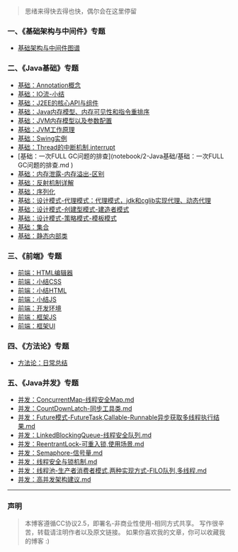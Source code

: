 
>思绪来得快去得也快，偶尔会在这里停留


### 一、《基础架构与中间件》专题

- [基础架构与中间件图谱](notebook/1-基础架构与中间件/基础架构与中间件图谱.md )


### 二、《Java基础》专题

- [基础：Annotation概念](notebook/2-Java基础/基础：Annotation概念.md )
- [基础：IO流-小结](notebook/2-Java基础/基础：IO流-小结.md )
- [基础：J2EE的核心API与组件](notebook/2-Java基础/基础：J2EE的核心API与组件.md )
- [基础：Java内存模型、内存可见性和指令重排序](notebook/2-Java基础/基础：Java内存模型、内存可见性和指令重排序.md )
- [基础：JVM内存模型以及参数配置](notebook/2-Java基础/基础：JVM内存模型以及参数配置.md )
- [基础：JVM工作原理](notebook/2-Java基础/基础：JVM工作原理.md )
- [基础：Swing实例](notebook/2-Java基础/基础：Swing实例.md )
- [基础：Thread的中断机制,interrupt](notebook/2-Java基础/基础：Thread的中断机制,interrupt.md )
- [基础：一次FULL GC问题的排查](notebook/2-Java基础/基础：一次FULL GC问题的排查.md )
- [基础：内存泄露-内存溢出-区别](notebook/2-Java基础/基础：内存泄露-内存溢出-区别.md )
- [基础：反射机制详解](notebook/2-Java基础/基础：反射机制详解.md )
- [基础：序列化](notebook/2-Java基础/基础：序列化.md )
- [基础：设计模式-代理模式：代理模式，jdk和cglib实现代理、动态代理](notebook/2-Java基础/基础：设计模式-代理模式：代理模式，jdk和cglib实现代理、动态代理.md )
- [基础：设计模式-创建型模式-建造者模式](notebook/2-Java基础/基础：设计模式-创建型模式-建造者模式.md )
- [基础：设计模式-策略模式-模板模式](notebook/2-Java基础/基础：设计模式-策略模式-模板模式.md )
- [基础：集合](notebook/2-Java基础/基础：集合.md )
- [基础：静态内部类](notebook/2-Java基础/基础：静态内部类.md )


### 三、《前端》专题

- [前端：HTML编辑器](notebook/3-前端/前端：HTML编辑器.md )
- [前端：小结CSS](notebook/3-前端/前端：小结CSS.md )
- [前端：小结HTML](notebook/3-前端/前端：小结HTML.md )
- [前端：小结JS](notebook/3-前端/前端：小结JS.md )
- [前端：开发环境](notebook/3-前端/前端：开发环境.md )
- [前端：框架JS](notebook/3-前端/前端：框架JS.md )
- [前端：框架UI](notebook/3-前端/前端：框架UI.md )


### 四、《方法论》专题

- [方法论：日常总结](notebook/4-方法论/方法论：日常总结.md )


### 五、《Java并发》专题

- [并发：ConcurrentMap-线程安全Map.md](notebook/5-Java并发/并发：ConcurrentMap-线程安全Map.md )
- [并发：CountDownLatch-同步工具类.md](notebook/5-Java并发/并发：CountDownLatch-同步工具类.md )
- [并发：Future模式-FutureTask,Callable-Runnable异步获取多线程执行结果.md](notebook/5-Java并发/并发：Future模式-FutureTask,Callable-Runnable异步获取多线程执行结果.md )
- [并发：LinkedBlockingQueue-线程安全队列.md](notebook/5-Java并发/并发：LinkedBlockingQueue-线程安全队列.md )
- [并发：ReentrantLock-可重入锁,使用场景.md](notebook/5-Java并发/并发：ReentrantLock-可重入锁,使用场景.md )
- [并发：Semaphore-信号量.md](notebook/5-Java并发/并发：Semaphore-信号量.md )
- [并发：线程安全与锁机制.md](notebook/5-Java并发/并发：线程安全与锁机制.md )
- [并发：线程池-生产者消费者模式,两种实现方式-FILO队列,多线程.md](notebook/5-Java并发/并发：线程池-生产者消费者模式,两种实现方式-FILO队列,多线程.md )
- [并发：高并发架构建议.md](notebook/5-Java并发/并发：高并发架构建议.md )


---

### 声明
> 本博客遵循CC协议2.5，即署名-非商业性使用-相同方式共享。
  写作很辛苦，转载请注明作者以及原文链接。
  如果你喜欢我的文章，你可以收藏我的博客 :)
  